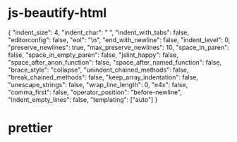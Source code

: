 # js-beautify-html

{
"indent_size": 4,
"indent_char": " ",
"indent_with_tabs": false,
"editorconfig": false,
"eol": "\n",
"end_with_newline": false,
"indent_level": 0,
"preserve_newlines": true,
"max_preserve_newlines": 10,
"space_in_paren": false,
"space_in_empty_paren": false,
"jslint_happy": false,
"space_after_anon_function": false,
"space_after_named_function": false,
"brace_style": "collapse",
"unindent_chained_methods": false,
"break_chained_methods": false,
"keep_array_indentation": false,
"unescape_strings": false,
"wrap_line_length": 0,
"e4x": false,
"comma_first": false,
"operator_position": "before-newline",
"indent_empty_lines": false,
"templating": ["auto"]
}

# prettier
